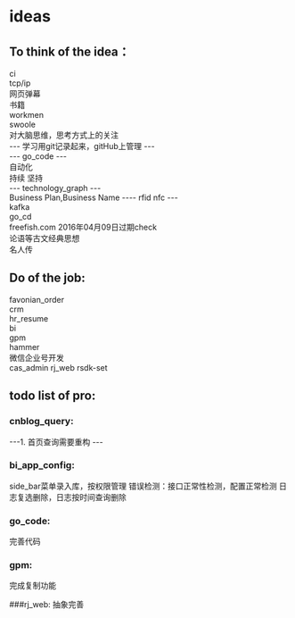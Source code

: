 # ideas  
## To think of the idea： 
ci   
tcp/ip   
网页弹幕  
书籍  
workmen   
swoole  
对大脑思维，思考方式上的关注  
--- 学习用git记录起来，gitHub上管理 ---  
--- go_code ---   
自动化     
持续 坚持   
--- technology_graph ---  
Business Plan,Business Name 
---- rfid nfc ---  
kafka  
go_cd  
freefish.com 2016年04月09日过期check   
论语等古文经典思想    
名人传  

## Do of the job: 
favonian_order  
crm  
hr_resume  
bi  
gpm  
hammer  
微信企业号开发  
cas_admin 
rj_web
rsdk-set

## todo list of pro:

### cnblog_query: 
---1. 首页查询需要重构 ---  

### bi_app_config:
side_bar菜单录入库，按权限管理
错误检测：接口正常性检测，配置正常检测
日志复选删除，日志按时间查询删除


### go_code:
完善代码

### gpm:
完成复制功能

###rj_web:
抽象完善